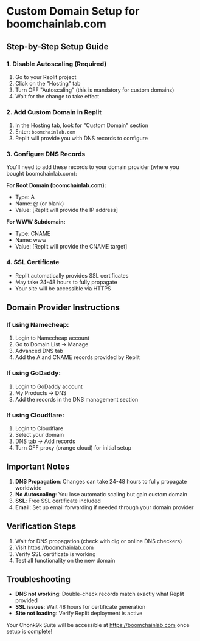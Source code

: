 # Custom Domain Setup for boomchainlab.com

## Step-by-Step Setup Guide

### 1. Disable Autoscaling (Required)
1. Go to your Replit project
2. Click on the "Hosting" tab
3. Turn OFF "Autoscaling" (this is mandatory for custom domains)
4. Wait for the change to take effect

### 2. Add Custom Domain in Replit
1. In the Hosting tab, look for "Custom Domain" section
2. Enter: `boomchainlab.com`
3. Replit will provide you with DNS records to configure

### 3. Configure DNS Records
You'll need to add these records to your domain provider (where you bought boomchainlab.com):

**For Root Domain (boomchainlab.com):**
- Type: A
- Name: @ (or blank)
- Value: [Replit will provide the IP address]

**For WWW Subdomain:**
- Type: CNAME
- Name: www
- Value: [Replit will provide the CNAME target]

### 4. SSL Certificate
- Replit automatically provides SSL certificates
- May take 24-48 hours to fully propagate
- Your site will be accessible via HTTPS

## Domain Provider Instructions

### If using Namecheap:
1. Login to Namecheap account
2. Go to Domain List → Manage
3. Advanced DNS tab
4. Add the A and CNAME records provided by Replit

### If using GoDaddy:
1. Login to GoDaddy account
2. My Products → DNS
3. Add the records in the DNS management section

### If using Cloudflare:
1. Login to Cloudflare
2. Select your domain
3. DNS tab → Add records
4. Turn OFF proxy (orange cloud) for initial setup

## Important Notes

1. **DNS Propagation**: Changes can take 24-48 hours to fully propagate worldwide
2. **No Autoscaling**: You lose automatic scaling but gain custom domain
3. **SSL**: Free SSL certificate included
4. **Email**: Set up email forwarding if needed through your domain provider

## Verification Steps

1. Wait for DNS propagation (check with dig or online DNS checkers)
2. Visit https://boomchainlab.com
3. Verify SSL certificate is working
4. Test all functionality on the new domain

## Troubleshooting

- **DNS not working**: Double-check records match exactly what Replit provided
- **SSL issues**: Wait 48 hours for certificate generation
- **Site not loading**: Verify Replit deployment is active

Your Chonk9k Suite will be accessible at https://boomchainlab.com once setup is complete!
